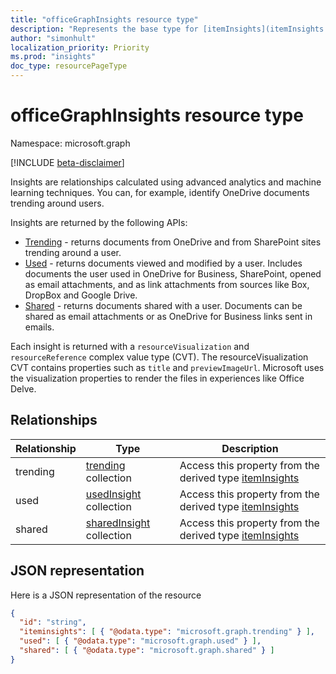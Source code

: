 ```yaml
---
title: "officeGraphInsights resource type"
description: "Represents the base type for [itemInsights](itemInsights.md). officeGraphInsights is for backward compatibility from earlier versions of the insights API. Use only itemInsights when accessing the insights API."
author: "simonhult"
localization_priority: Priority
ms.prod: "insights"
doc_type: resourcePageType
---
```


# officeGraphInsights resource type

Namespace: microsoft.graph

[!INCLUDE [beta-disclaimer](../../includes/beta-disclaimer.md)]

Insights are relationships calculated using advanced analytics and machine learning techniques. You can, for example, identify OneDrive documents trending around users.

Insights are returned by the following APIs:

- [Trending](insights-trending.md) - returns documents from OneDrive and from SharePoint sites trending around a user.
- [Used](insights-used.md) - returns documents viewed and modified by a user. Includes documents the user used in OneDrive for Business, SharePoint, opened as email attachments, and as link attachments from sources like Box, DropBox and Google Drive.
- [Shared](insights-shared.md) - returns documents shared with a user. Documents can be shared as email attachments or as OneDrive for Business links sent in emails.

Each insight is returned with a `resourceVisualization` and `resourceReference` complex value type (CVT). The resourceVisualization CVT contains properties such as `title` and `previewImageUrl`. Microsoft uses the visualization properties to render the files in experiences like Office Delve.

## Relationships

| Relationship      | Type          | Description  |
| ------------- |---------------| -------------|
| trending    	| [trending](insights-trending.md) collection		| Access this property from the derived type [itemInsights](itemInsights.md) |
| used    	| [usedInsight](insights-used.md) collection		| Access this property from the derived type [itemInsights](itemInsights.md)|
| shared    	| [sharedInsight](insights-shared.md) collection		| Access this property from the derived type [itemInsights](itemInsights.md) |

## JSON representation

Here is a JSON representation of the resource

```json
{
  "id": "string",
  "iteminsights": [ { "@odata.type": "microsoft.graph.trending" } ],
  "used": [ { "@odata.type": "microsoft.graph.used" } ],
  "shared": [ { "@odata.type": "microsoft.graph.shared" } ]
}
```
